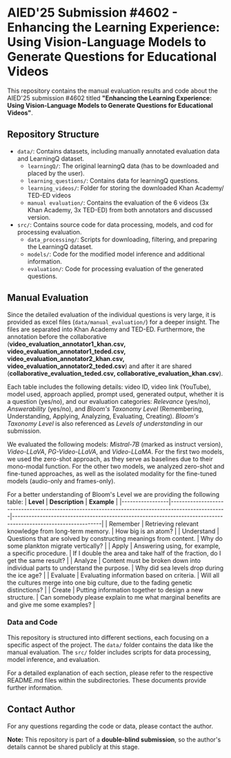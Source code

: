#  AIED'25 Submission #4602 - Enhancing the Learning Experience: Using Vision-Language Models to Generate Questions for Educational Videos
This repository contains the manual evaluation results and code about the AIED'25 submission #4602 titled **"Enhancing the Learning Experience: Using Vision-Language Models to Generate Questions for Educational Videos"**.

## Repository Structure
- `data/`: Contains datasets, including manually annotated evaluation data and LearningQ dataset.
  - `learningQ/`: The original learningQ data (has to be downloaded and placed by the user).
  - `learning_questions/`: Contains data for learningQ questions.
  - `learning_videos/`: Folder for storing the downloaded Khan Academy/ TED-ED videos
  - `manual evaluation/`:  Contains the evaluation of the 6 videos (3x Khan Academy, 3x TED-ED) from both annotators and discussed version.
- `src/`: Contains source code for data processing, models, and cod for processing evaluation.
  - `data_processing/`: Scripts for downloading, filtering, and preparing the LearningQ dataset.
  - `models/`: Code for the modified model inference and additional information.
  - `evaluation/`: Code for processing evaluation of the generated questions.
  
## Manual Evaluation
Since the detailed evaluation of the individual questions is very large, it is provided as excel files (`data/manual_evaluation/`) for a deeper insight.
The files are separated into Khan Academy and TED-ED. Furthermore, the annotation before the collaborative (**video_evaluation_annotator1_khan.csv, video_evaluation_annotator1_teded.csv, video_evaluation_annotator2_khan.csv, video_evaluation_annotator2_teded.csv**) and after it are shared (**collaborative_evaluation_teded.csv, collaborative_evaluation_khan.csv**).

Each table includes the following details: video ID, video link (YouTube), model used, approach applied, prompt used, generated output, whether it is a question (yes/no), and our evaluation categories: _Relevance_ (yes/no), _Answerability_ (yes/no), and _Bloom's Taxonomy Level_ (Remembering, Understanding, Applying, Analyzing, Evaluating, Creating). _Bloom's Taxonomy Level_ is also referenced as _Levels of understanding_ in our submission.

We evaluated the following models: _Mistral-7B_ (marked as instruct version), _Video-LLaVA_, _PG-Video-LLaVA_, and _Video-LLaMA_. For the first two models, we used the zero-shot approach, as they serve as baselines due to their mono-modal function. For the other two models, we analyzed zero-shot and fine-tuned approaches, as well as the isolated modality for the fine-tuned models (audio-only and frames-only).

For a better understanding of Bloom's Level we are providing the following table:
| **Level**       | **Description**                                                                                  | **Example**                                                                                                  |
|-----------------|--------------------------------------------------------------------------------------------------|--------------------------------------------------------------------------------------------------------------|
| Remember        | Retrieving relevant knowledge from long-term memory.                                              | How big is an atom?                                                                                           |
| Understand      | Questions that are solved by constructing meanings from content.                                  | Why do some plankton migrate vertically?                                                                      |
| Apply           | Answering using, for example, a specific procedure.                                               | If I double the area and take half of the fraction, do I get the same result?                                 |
| Analyze         | Content must be broken down into individual parts to understand the purpose.                      | Why did sea levels drop during the ice age?                                                                   |
| Evaluate        | Evaluating information based on criteria.                                                        | Will all the cultures merge into one big culture, due to the fading genetic distinctions?                     |
| Create          | Putting information together to design a new structure.                                           | Can somebody please explain to me what marginal benefits are and give me some examples?                       |

### Data and Code 
This repository is structured into different sections, each focusing on a specific aspect of the project. The `data/` folder contains the data like the manual evaluation. The `src/` folder includes scripts for data processing, model inference, and evaluation.

For a detailed explanation of each section, please refer to the respective README.md files within the subdirectories. These documents provide further information.

## Contact Author  

For any questions regarding the code or data, please contact the author.  

**Note:** This repository is part of a **double-blind submission**, so the author's details cannot be shared publicly at this stage. 

